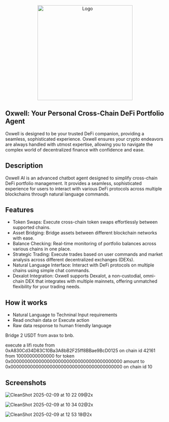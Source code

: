 <div align="center">
    <img src="https://github.com/user-attachments/assets/1c73a062-68bc-41f4-95e8-85edc219964b" alt="Logo" width="300">
</div>

## Oxwell: Your Personal Cross-Chain DeFi Portfolio Agent

Oxwell is designed to be your trusted DeFi companion, providing a seamless, sophisticated experience. Oxwell ensures your crypto endeavors are always handled with utmost expertise, allowing you to navigate the complex world of decentralized finance with confidence and ease.

## Description

Oxwell AI is an advanced chatbot agent designed to simplify cross-chain DeFi portfolio management. It provides a seamless, sophisticated experience for users to interact with various DeFi protocols across multiple blockchains through natural language commands.

## Features

- Token Swaps: Execute cross-chain token swaps effortlessly between supported chains.
- Asset Bridging: Bridge assets between different blockchain networks with ease.
- Balance Checking: Real-time monitoring of portfolio balances across various chains in one place.
- Strategic Trading: Execute trades based on user commands and market analysis across different decentralized exchanges (DEXs).
- Natural Language Interface: Interact with DeFi protocols on multiple chains using simple chat commands.
- Dexalot Integration: Oxwell supports Dexalot, a non-custodial, omni-chain DEX that integrates with multiple mainnets, offering unmatched flexibility for your trading needs.

## How it works

- Natural Language to Techninal Input requirements
- Read onchain data or Execute action
- Raw data response to human friendly language


Bridge 2 USDT from avax to bnb.

execute a lifi route from 0xA830Cd34D83C10Ba3A8bB2F25ff8BBae9BcD0125 on chain id 42161 from 10000000000000 for token 0x0000000000000000000000000000000000000000 amount to 0x0000000000000000000000000000000000000000 on chain id 10

## Screenshots

![CleanShot 2025-02-09 at 10 22 09@2x](https://github.com/user-attachments/assets/2c8dcd6e-b5d5-4b75-a5b8-dd6eafebf01a)

![CleanShot 2025-02-09 at 10 34 02@2x](https://github.com/user-attachments/assets/813805a0-4d52-4a31-b561-1cd63e305d84)

![CleanShot 2025-02-09 at 12 53 18@2x](https://github.com/user-attachments/assets/7ea0a60a-8563-4f93-b1bd-9510b3885165)

